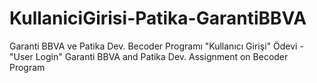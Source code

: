 # KullaniciGirisi-Patika-GarantiBBVA
Garanti BBVA ve Patika Dev. Becoder Programı "Kullanıcı Girişi" Ödevi - "User Login" Garanti BBVA and Patika Dev.  Assignment on Becoder Program
